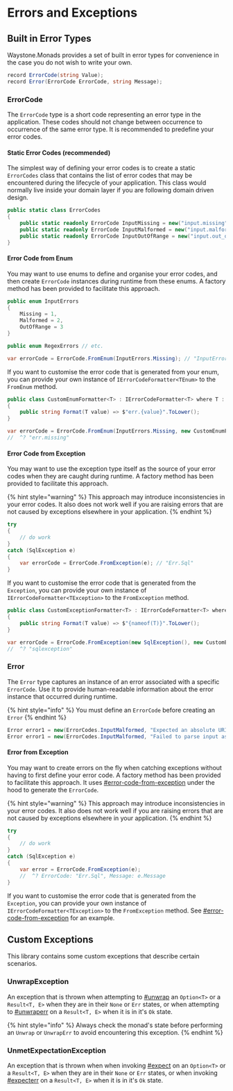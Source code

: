 # Errors and Exceptions

## Built in Error Types

Waystone.Monads provides a set of built in error types for convenience in the case you do not wish to write your own.

```csharp
record ErrorCode(string Value);
record Error(ErrorCode ErrorCode, string Message);
```

### ErrorCode

The `ErrorCode` type is a short code representing an error type in the application. These codes should not change between occurrence to occurrence of the same error type. It is recommended to predefine your error codes.

#### Static Error Codes (recommended)

The simplest way of defining your error codes is to create a static `ErrorCodes` class that contains the list of error codes that may be encountered during the lifecycle of your application. This class would normally live inside your domain layer if you are following domain driven design.

```csharp
public static class ErrorCodes
{
    public static readonly ErrorCode InputMissing = new("input.missing");
    public static readonly ErrorCode InputMalformed = new("input.malformed");
    public static readonly ErrorCode InputOutOfRange = new("input.out_of_range");
}
```

#### Error Code from Enum

You may want to use enums to define and organise your error codes, and then create `ErrorCode` instances during runtime from these enums. A factory method has been provided to facilitate this approach.

```csharp
public enum InputErrors
{
    Missing = 1,
    Malformed = 2,
    OutOfRange = 3
}

public enum RegexErrors // etc.

var errorCode = ErrorCode.FromEnum(InputErrors.Missing); // "InputErrors.Missing"
```

If you want to customise the error code that is generated from your enum, you can provide your own instance of `IErrorCodeFormatter<TEnum>` to the `FromEnum` method.

```csharp
public class CustomEnumFormatter<T> : IErrorCodeFormatter<T> where T : Enum
{
    public string Format(T value) => $"err.{value}".ToLower();
}

var errorCode = ErrorCode.FromEnum(InputErrors.Missing, new CustomEnumFormatter<InputErrors>());
//  ^? "err.missing"
```

#### Error Code from Exception

You may want to use the exception type itself as the source of your error codes when they are caught during runtime. A factory method has been provided to facilitate this approach.

{% hint style="warning" %}
This approach may introduce inconsistencies in your error codes. It also does not work well if you are raising errors that are not caused by exceptions elsewhere in your application.
{% endhint %}

```csharp
try
{
    // do work
}
catch (SqlException e)
{
    var errorCode = ErrorCode.FromException(e); // "Err.Sql"
}
```

If you want to customise the error code that is generated from the `Exception`, you can provide your own instance of `IErrorCodeFormatter<TException>` to the `FromException` method.

```csharp
public class CustomExceptionFormatter<T> : IErrorCodeFormatter<T> where T : Exception
{
    public string Format(T value) => $"{nameof(T)}".ToLower();
}

var errorCode = ErrorCode.FromException(new SqlException(), new CustomExceptionFormatter<SqlException>());
//  ^? "sqlexception"
```

### Error

The `Error` type captures an instance of an error associated with a specific `ErrorCode`. Use it to provide human-readable information about the error instance that occurred during runtime.

{% hint style="info" %}
You must define an `ErrorCode` before creating an `Error`
{% endhint %}

```csharp
Error error1 = new(ErrorCodes.InputMalformed, "Expected an absolute URI but received a relative URI");
Error error1 = new(ErrorCodes.InputMalformed, "Failed to parse input as a number");
```

#### Error from Exception

You may want to create errors on the fly when catching exceptions without having to first define your error code. A factory method has been provided to facilitate this approach. It uses [#error-code-from-exception](errors-and-exceptions.md#error-code-from-exception "mention") under the hood to generate the `ErrorCode`.

{% hint style="warning" %}
This approach may introduce inconsistencies in your error codes. It also does not work well if you are raising errors that are not caused by exceptions elsewhere in your application.
{% endhint %}

```csharp
try
{
    // do work
}
catch (SqlException e)
{
    var error = ErrorCode.FromException(e);
    //  ^? ErrorCode: "Err.Sql", Message: e.Message
}
```

If you want to customise the error code that is generated from the `Exception`, you can provide your own instance of `IErrorCodeFormatter<TException>` to the `FromException` method. See [#error-code-from-exception](errors-and-exceptions.md#error-code-from-exception "mention") for an example.

## Custom Exceptions

This library contains some custom exceptions that describe certain scenarios.

### UnwrapException

An exception that is thrown when attempting to [#unwrap](core-functionality.md#unwrap "mention") an `Option<T>` or a `Result<T, E>` when they are in their `None` or `Err` states, or when attempting to [#unwraperr](result-of-t-and-e.md#unwraperr "mention") on a `Result<T, E>` when it is in it's `Ok` state.

{% hint style="info" %}
Always check the monad's state before performing an `Unwrap` or `UnwrapErr`  to avoid encountering this exception.
{% endhint %}

### UnmetExpectationException

An exception that is thrown when when invoking [#expect](core-functionality.md#expect "mention") on an `Option<T>` or a `Result<T, E>` when they are in their `None` or `Err` states, or when invoking [#expecterr](result-of-t-and-e.md#expecterr "mention") on a `Result<T, E>` when it is in it's `Ok` state.
